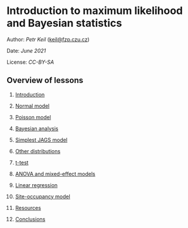 
# Introduction to maximum likelihood and Bayesian statistics 

Author: *Petr Keil* (keil@fzp.czu.cz)

Date: *June 2021*

License: *CC-BY-SA*

## Overview of lessons

1. [Introduction](https://htmlpreview.github.io/?https://github.com/petrkeil/ML_and_Bayes_2021_CZU/blob/main/01_Introduction/introduction.html)

2. [Normal model](https://htmlpreview.github.io/?https://github.com/petrkeil/ML_and_Bayes_2021_CZU/blob/main/02_Univariate%20Normal%20model/univariate_normal.html)

3. [Poisson model](https://htmlpreview.github.io/?https://github.com/petrkeil/ML_and_Bayes_2021_CZU/blob/main/03_Univariate%20Poisson%20Model/univariate_poisson.html)

4. [Bayesian analysis](https://htmlpreview.github.io/?https://github.com/petrkeil/ML_and_Bayes_2021_CZU/blob/main/04_Bayesian%20analysis/how_to_bayes.html)

5. [Simplest JAGS model](https://htmlpreview.github.io/?https://github.com/petrkeil/ML_and_Bayes_2021_CZU/blob/main/06_Simplest%20JAGS%20model/simplest_JAGS.html)

6. [Other distributions](https://htmlpreview.github.io/?https://github.com/petrkeil/ML_and_Bayes_2021_CZU/blob/main/07_Other%20distributions/distributions.html)

7. [t-test]()

8. [ANOVA and mixed-effect models]()

6. [Linear regression]()

7. [Site-occupancy model]()

8. [Resources]()

9. [Conclusions]()





 



